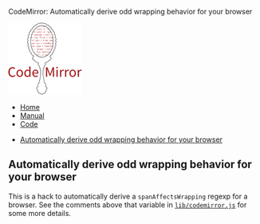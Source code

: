 CodeMirror: Automatically derive odd wrapping behavior for your browser

[<img src="../doc/logo.png" id="logo" />](http://codemirror.net)

-   [Home](../index.html)
-   [Manual](../doc/manual.html)
-   [Code](https://github.com/marijnh/codemirror)

<!-- -->

-   <a href="#" class="active">Automatically derive odd wrapping behavior for your browser</a>

Automatically derive odd wrapping behavior for your browser
-----------------------------------------------------------

This is a hack to automatically derive a `spanAffectsWrapping` regexp for a browser. See the comments above that variable in [`lib/codemirror.js`](../lib/codemirror.js) for some more details.
